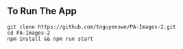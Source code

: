 ## To Run The App

```
git clone https://github.com/tnguyenswe/PA-Images-2.git
cd PA-Images-2
npm install && npm run start
```
